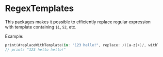 # RegexTemplates

This packages makes it possible to efficiently replace regular expression with template containing `$1`, `S2`, etc.

Example:

```swift
print(#replaceWithTemplate(in: "123 hello!", replace: /([a-z]+)/, withTemplate: "$1 $1"))
// prints "123 hello hello!"
```
